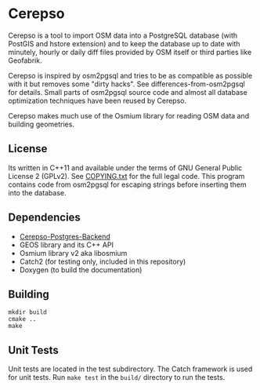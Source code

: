 Cerepso
=======

Cerepso is a tool to import OSM data into a PostgreSQL database (with
PostGIS and hstore extension) and to keep the database up to date with
minutely, hourly or daily diff files provided by OSM itself or third parties
like Geofabrik.

Cerepso is inspired by osm2pgsql and tries to be as compatible as possible
with it but removes some "dirty hacks". See differences-from-osm2pgsql for details.
Small parts of osm2pgsql source code and almost all database optimization techniques
have been reused by Cerepso.

Cerepso makes much use of the Osmium library for reading OSM data and building
geometries.

License
-------

Its written in C++11 and available under the terms of GNU General Public License 2
(GPLv2). See [COPYING.txt](COPYING.txt) for the full legal code. This program contains
code from osm2pgsql for escaping strings before inserting them into the database.

Dependencies
------------
* [Cerepso-Postgres-Backend](https://github.com/Nakaner/Cerepso-Postgres-Backend)
* GEOS library and its C++ API
* Osmium library v2 aka libosmium
* Catch2 (for testing only, included in this repository)
* Doxygen (to build the documentation)

Building
--------

    mkdir build
    cmake ..
    make

Unit Tests
----------

Unit tests are located in the test subdirectory. The Catch framework is used for unit tests.
Run `make test` in the `build/` directory to run the tests.
